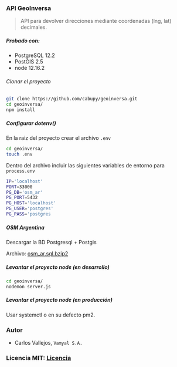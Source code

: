 ### API GeoInversa

> API para devolver direcciones mediante coordenadas (lng, lat) decimales.

##### Probado con:

- PostgreSQL 12.2
- PostGIS 2.5
- node 12.16.2

###### Clonar el proyecto

```bash
git clone https://github.com/cabupy/geoinversa.git
cd geoinversa/
npm install
```

##### Configurar dotenv()

En la raiz del proyecto crear el archivo `.env`

```bash
cd geoinversa/
touch .env
```

Dentro del archivo incluir las siguientes variables de entorno para `process.env` 

```bash
IP='localhost'
PORT=33000
PG_DB='osm_ar'
PG_PORT=5432
PG_HOST='localhost'
PG_USER='postgres'
PG_PASS='postgres
```

##### OSM Argentina

Descargar la BD Postgresql + Postgis

Archivo: [osm_ar.sql.bzip2](http://s3.vamyal.com/osm_ar.sql.bz2) 

##### Levantar el proyecto node (en desarrollo)

```bash
cd geoinversa/
nodemon server.js
```

##### Levantar el proyecto node (en producción)

Usar systemctl o en su defecto pm2.

### Autor

- Carlos Vallejos, `Vamyal S.A.`

### Licencia MIT: [Licencia](https://github.com/cabupy/geoinversa/blob/master/LICENSE)